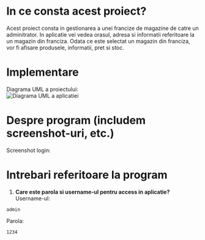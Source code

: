 # In ce consta acest proiect?

Acest proiect consta in gestionarea a unei francize de magazine de catre un adminitrator. In aplicatie vei vedea orasul, adresa si informatii referitoare la un magazin din franciza.
Odata ce este selectat un magazin din franciza, vor fi afisare produsele, informatii, pret si stoc.


# Implementare

Diagrama UML a proiectului:  
![Diagrama UML a aplicatiei](https://user-images.githubusercontent.com/76656855/199264907-738436c6-9adb-4d8b-867e-ad6ad95f16d5.png)



# Despre program  (includem screenshot-uri, etc.)

Screenshot login:




# Intrebari referitoare la program

1. __Care este parola si username-ul pentru access in aplicatie?__  
  Username-ul:
  ```  
  admin  
  ```  
  Parola:
  ```  
  1234  
  ```  
